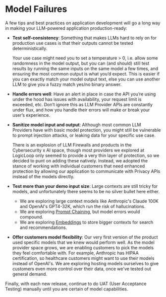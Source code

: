 # Model Failures

A few tips and best practices on application development will go a long way in making your LLM-powered application production-ready:

*   **Test self-consistency**: Something that makes LLMs hard to rely on for production use cases is that their outputs cannot be tested deterministically.&#x20;

    Your use case might need you to set a temperature > 0, i.e. allow some randomness in the model output, but you can (and should) still test results by running the same inputs on the same model a few times, and ensuring the most common output is what you’d expect. This is easier if you can exactly match your model output text, else you can use another LLM to give you a fuzzy match yes/no binary answer.&#x20;
* **Handle errors well**: Have an alert in place in case the API you’re using under the hood has issues with availability, your request limit is exceeded, etc. Don’t ignore this as LLM Provider APIs are constantly under flux, and how you handle their errors will make or break your user’s experience.
*   **Sanitize model input and output**: Although most common LLM Providers have with basic model protection, you might still be vulnerable to prompt injection attacks, or leaking data for your specific use case.

    There is an explosion of LLM Firewalls and products in the Cybersecurity x AI space, though most providers we explored at LogicLoop only seemed to provide a very thin layer of protection, so we decided to punt on adding these natively. Instead, we adopted the stance of working with individual customers that need enhanced protection by allowing our application to communicate with Privacy APIs instead of the models directly. &#x20;
* **Test more than your demo input size**: Large contexts are still tricky for models, and unfortunately there seems to be no silver bullet here either.&#x20;
  * We are exploring large context models like Anthropic's Claude 100K and OpenAI's GPT4-32K, which run the risk of hallucinations.
  * We are exploring [Prompt Chaining](https://community.openai.com/t/promptchainer-chaining-large-language-model-prompts-through-visual-programming/16112), but model errors would compound.&#x20;
  * We are exploring [Embeddings](https://platform.openai.com/docs/guides/embeddings) to store bigger contexts for search and recommendations.
* **Offer customers model flexibility**: Our very first version of the product used specific models that we knew would perform well. As the model provider space grows, we are enabling customers to pick the models they feel comfortable with. For example, Anthropic has HIPAA certification, so healthcare customers might want to use their models instead of OpenAI's. We are exploring hosting models ourselves to give customers even more control over their data, once we've tested out general demand.

Finally, with each new release, continue to do UAT (User Acceptance Testing) manually until you are certain of model capabilities.&#x20;
